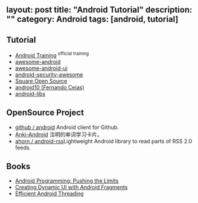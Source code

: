 layout: post
title: "Android Tutorial"
description: ""
category: Android
tags: [android, tutorial]
---

## Tutorial

- [Android Training](https://developer.android.com/training/index.html) <sup>official training</sup>
- [awesome-android](https://github.com/JStumpp/awesome-android)
- [awesome-android-ui](https://github.com/wasabeef/awesome-android-ui)
- [android-security-awesome](https://github.com/ashishb/android-security-awesome)
- [Square Open Source](http://square.github.io/#android)
- [android10 (Fernando Cejas)](https://github.com/android10)
- [android-libs](http://android-libs.com/)

<!-- more -->

## OpenSource Project

- [github / android](https://github.com/github/android) Android client for Github.
- [Anki-Android](https://github.com/nicolas-raoul/Anki-Android) 注明的单词学习卡片。
- [ahorn / android-rss](https://github.com/ahorn/android-rss)Lightweight Android library to read parts of RSS 2.0 feeds.

## Books

- [Android Programming: Pushing the Limits](http://www.salttiger.com/android-programming-pushing-limits/)
- [Creating Dynamic UI with Android Fragments](http://www.salttiger.com/creating-dynamic-ui-android-fragments/)
- [Efficient Android Threading](http://www.salttiger.com/efficient-android-threading/)
